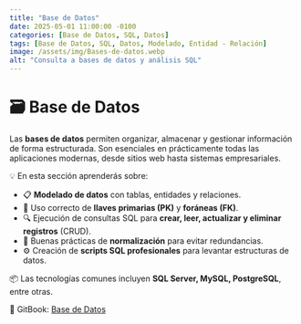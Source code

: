 ```yaml
---
title: "Base de Datos"
date: 2025-05-01 11:00:00 -0100
categories: [Base de Datos, SQL, Datos]
tags: [Base de Datos, SQL, Datos, Modelado, Entidad - Relación]
image: /assets/img/Bases-de-datos.webp
alt: "Consulta a bases de datos y análisis SQL"
---
```


# 🗃️ Base de Datos

Las **bases de datos** permiten organizar, almacenar y gestionar información de forma estructurada. Son esenciales en prácticamente todas las aplicaciones modernas, desde sitios web hasta sistemas empresariales.

💡 En esta sección aprenderás sobre:

- 📋 **Modelado de datos** con tablas, entidades y relaciones.
- 🔑 Uso correcto de **llaves primarias (PK)** y **foráneas (FK)**.
- 🔍 Ejecución de consultas SQL para **crear, leer, actualizar y eliminar registros** (CRUD).
- 🧠 Buenas prácticas de **normalización** para evitar redundancias.
- ⚙️ Creación de **scripts SQL profesionales** para levantar estructuras de datos.

📦 Las tecnologías comunes incluyen **SQL Server, MySQL, PostgreSQL**, entre otras.

🔗 GitBook: [Base de Datos](https://pentester-101.gitbook.io/data-base)
